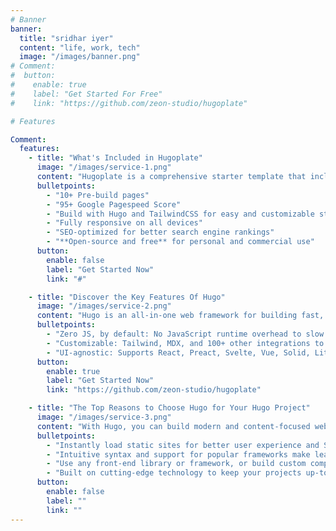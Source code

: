 ```yaml
---
# Banner
banner:
  title: "sridhar iyer"
  content: "life, work, tech"
  image: "/images/banner.png"
# Comment:
#  button:
#    enable: true
#    label: "Get Started For Free"
#    link: "https://github.com/zeon-studio/hugoplate"

# Features

Comment:
  features:
    - title: "What's Included in Hugoplate"
      image: "/images/service-1.png"
      content: "Hugoplate is a comprehensive starter template that includes everything you need to get started with your Hugo project. What's Included in Hugoplate"
      bulletpoints:
        - "10+ Pre-build pages"
        - "95+ Google Pagespeed Score"
        - "Build with Hugo and TailwindCSS for easy and customizable styling"
        - "Fully responsive on all devices"
        - "SEO-optimized for better search engine rankings"
        - "**Open-source and free** for personal and commercial use"
      button:
        enable: false
        label: "Get Started Now"
        link: "#"

    - title: "Discover the Key Features Of Hugo"
      image: "/images/service-2.png"
      content: "Hugo is an all-in-one web framework for building fast, content-focused websites. It offers a range of exciting features for developers and website creators. Some of the key features are:"
      bulletpoints:
        - "Zero JS, by default: No JavaScript runtime overhead to slow you down."
        - "Customizable: Tailwind, MDX, and 100+ other integrations to choose from."
        - "UI-agnostic: Supports React, Preact, Svelte, Vue, Solid, Lit and more."
      button:
        enable: true
        label: "Get Started Now"
        link: "https://github.com/zeon-studio/hugoplate"

    - title: "The Top Reasons to Choose Hugo for Your Hugo Project"
      image: "/images/service-3.png"
      content: "With Hugo, you can build modern and content-focused websites without sacrificing performance or ease of use."
      bulletpoints:
        - "Instantly load static sites for better user experience and SEO."
        - "Intuitive syntax and support for popular frameworks make learning and using Hugo a breeze."
        - "Use any front-end library or framework, or build custom components, for any project size."
        - "Built on cutting-edge technology to keep your projects up-to-date with the latest web standards."
      button:
        enable: false
        label: ""
        link: ""
---
```

